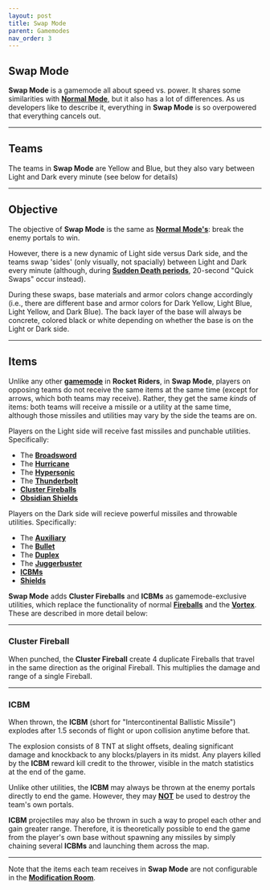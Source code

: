 ```yaml
---
layout: post
title: Swap Mode
parent: Gamemodes
nav_order: 3
---
```

**Swap Mode**
---

**Swap Mode** is a gamemode all about speed vs. power. It shares some similarities with **[Normal Mode](https://zeroniaserver.github.io/RocketRidersWiki/gamemodes/normal)**, but it also has a lot of differences. As us developers like to describe it, everything in **Swap Mode** is so overpowered that everything cancels out.

---
## Teams
The teams in **Swap Mode** are Yellow and Blue, but they also vary between Light and Dark every minute (see below for details)

---
## Objective
The objective of **Swap Mode** is the same as **[Normal Mode's](https://zeroniaserver.github.io/RocketRidersWiki/gamemodes/normal#objective)**: break the enemy portals to win.

However, there is a new dynamic of Light side versus Dark side, and the teams swap 'sides' (only visually, not spacially) between Light and Dark every minute (although, during **[Sudden Death periods](https://zeroniaserver.github.io/RocketRidersWiki/misc/sudden_death)**, 20-second "Quick Swaps" occur instead).

During these swaps, base materials and armor colors change accordingly (i.e., there are different base and armor colors for Dark Yellow, Light Blue, Light Yellow, and Dark Blue). The back layer of the base will always be concrete, colored black or white depending on whether the base is on the Light or Dark side.

---
## Items
Unlike any other **[gamemode](https://zeroniaserver.github.io/RocketRidersWiki/gamemodes)** in **Rocket Riders**, in **Swap Mode**, players on opposing teams do not receive the same items at the same time (except for arrows, which both teams may receive). Rather, they get the same *kinds* of items: both teams will receive a missile or a utility at the same time, although those missiles and utilities may vary by the side the teams are on.

Players on the Light side will receive fast missiles and punchable utilities. Specifically:
- The **[Broadsword](https://zeroniaserver.github.io/RocketRidersWiki/missiles/special/broadsword)**
- The **[Hurricane](https://zeroniaserver.github.io/RocketRidersWiki/missiles/lightning/hurricane)**
- The **[Hypersonic](https://zeroniaserver.github.io/RocketRidersWiki/missiles/special/hypersonic)**
- The **[Thunderbolt](https://zeroniaserver.github.io/RocketRidersWiki/missiles/lightning/thunderbolt)**
- **[Cluster Fireballs](#cluster-fireball)**
- **[Obsidian Shields](https://zeroniaserver.github.io/RocketRidersWiki/utilities/obsidian_shield)**

Players on the Dark side will recieve powerful missiles and throwable utilities. Specifically:
- The **[Auxiliary](https://zeroniaserver.github.io/RocketRidersWiki/missiles/heavy/auxiliary)**
- The **[Bullet](https://zeroniaserver.github.io/RocketRidersWiki/missiles/special/bullet)**
- The **[Duplex](https://zeroniaserver.github.io/RocketRidersWiki/missiles/special/duplex)**
- The **[Juggerbuster](https://zeroniaserver.github.io/RocketRidersWiki/missiles/heavy/juggerbuster)**
- **[ICBMs](#icbm)**
- **[Shields](https://zeroniaserver.github.io/RocketRidersWiki/utilities/shield)**

**Swap Mode** adds **Cluster Fireballs** and **ICBMs** as gamemode-exclusive utilities, which replace the functionality of normal **[Fireballs](https://zeroniaserver.github.io/RocketRidersWiki/utilities/fireball)** and the **[Vortex](https://zeroniaserver.github.io/RocketRidersWiki/utilities/vortex)**. These are described in more detail below:

---
### **Cluster Fireball**
When punched, the **Cluster Fireball** create 4 duplicate Fireballs that travel in the same direction as the original Fireball. This multiplies the damage and range of a single Fireball.

---
### **ICBM**
When thrown, the **ICBM** (short for "Intercontinental Ballistic Missile") explodes after 1.5 seconds of flight or upon collision anytime before that.

The explosion consists of 8 TNT at slight offsets, dealing significant damage and knockback to any blocks/players in its midst. Any players killed by the **ICBM** reward kill credit to the thrower, visible in the match statistics at the end of the game.

Unlike other utilities, the **ICBM** may always be thrown at the enemy portals directly to end the game. However, they may <ins>**NOT**</ins> be used to destroy the team's own portals.

**ICBM** projectiles may also be thrown in such a way to propel each other and gain greater range. Therefore, it is theoretically possible to end the game from the player's own base without spawning any missiles by simply chaining several **ICBMs** and launching them across the map.

---
Note that the items each team receives in **Swap Mode** are not configurable in the **[Modification Room](https://zeroniaserver.github.io/RocketRidersWiki/modification_room/item_selection)**.